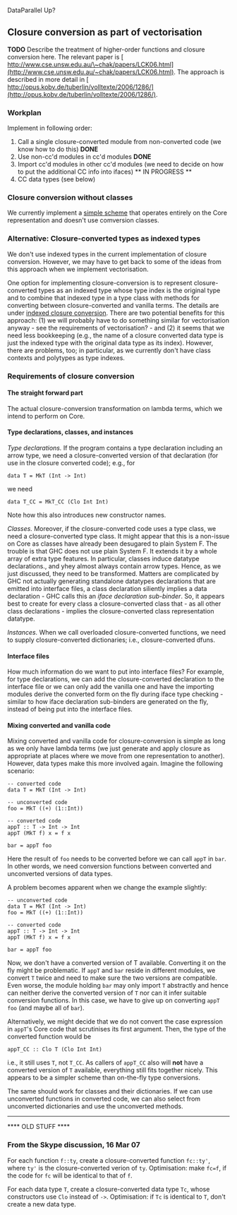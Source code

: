 DataParallel Up?

## Closure conversion as part of vectorisation

**TODO** Describe the treatment of higher-order functions and closure conversion here. The relevant paper is [ http://www.cse.unsw.edu.au/\~chak/papers/LCK06.html](http://www.cse.unsw.edu.au/~chak/papers/LCK06.html). The approach is described in more detail in [ http://opus.kobv.de/tuberlin/volltexte/2006/1286/](http://opus.kobv.de/tuberlin/volltexte/2006/1286/).

### Workplan


Implement in following order:

1. Call a single closure-converted module from non-converted code (we know how to do this) **DONE**
1. Use non-cc'd modules in cc'd modules **DONE**
1. Import cc'd modules in other cc'd modules (we need to decide on how to put the additional CC info into ifaces) ** IN PROGRESS **
1. CC data types (see below)

### Closure conversion without classes


We currently implement a [simple scheme](data-parallel/closure-conversion/class-less) that operates entirely on the Core representation and doesn't use comversion classes. 

### Alternative: Closure-converted types as indexed types


We don't use indexed types in the current implementation of closure conversion.  However, we may have to get back to some of the ideas from this approach when we implement vectorisation.


One option for implementing closure-conversion is to represent closure-converted types as an indexed type whose type index is the original type and to combine that indexed type in a type class with methods for converting between closure-converted and vanilla terms.  The details are under [indexed closure conversion](data-parallel/closure-conversion/indexed).  There are two potential benefits for this approach: (1) we will probably have to do something similar for vectorisation anyway - see the requirements of vectorisation? - and (2) it seems that we need less bookkeeping (e.g., the name of a closure converted data type is just the indexed type with the original data type as its index).  However, there are problems, too; in particular, as we currently don't have class contexts and polytypes as type indexes.

### Requirements of closure conversion

#### The straight forward part


The actual closure-conversion transformation on lambda terms, which we intend to perform on Core.

#### Type declarations, classes, and instances

*Type declarations.*
If the program contains a type declaration including an arrow type, we need a closure-converted version of that declaration (for use in the closure converted code); e.g., for

```wiki
data T = MkT (Int -> Int)
```


we need

```wiki
data T_CC = MkT_CC (Clo Int Int)
```


Note how this also introduces new constructor names.

*Classes.*
Moreover, if the closure-converted code uses a type class, we need a closure-converted type class.  It might appear that this is a non-issue on Core as classes have already been desugared to plain System F.  The trouble is that GHC does not use plain System F.  It extends it by a whole array of extra type features.  In particular, classes induce datatype declarations., and yhey almost always contain arrow types.  Hence, as we just discussed, they need to be transformed.  Matters are complicated by GHC not actually generating standalone datatypes declarations that are emitted into interface files, a class declaration siliently implies a data declaration - GHC calls this an *iface declaration sub-binder*.  So, it appears best to create for every class a closure-converted class that - as all other class declarations - implies the closure-converted class representation datatype.

*Instances.*
When we call overloaded closure-converted functions, we need to supply closure-converted dictionaries; i.e., closure-converted dfuns.  

#### Interface files


How much information do we want to put into interface files?  For example, for type declarations, we can add the closure-converted declaration to the interface file or we can only add the vanilla one and have the importing modules derive the converted form on the fly during iface type checking - similar to how iface declaration sub-binders are generated on the fly, instead of being put into the interface files.

#### Mixing converted and vanilla code


Mixing converted and vanilla code for closure-conversion is simple as long as we only have lambda terms (we just generate and apply closure as appropriate at places where we move from one representation to another).  However, data types make this more involved again.  Imagine the following scenario:

```wiki
-- converted code
data T = MkT (Int -> Int)

-- unconverted code
foo = MkT ((+) (1::Int))

-- converted code
appT :: T -> Int -> Int
appT (MkT f) x = f x

bar = appT foo
```


Here the result of `foo` needs to be converted before we can call `appT` in `bar`.  In other words, we need conversion functions between converted and unconverted versions of data types.


A problem becomes apparent when we change the example slightly:

```wiki
-- unconverted code
data T = MkT (Int -> Int)
foo = MkT ((+) (1::Int))

-- converted code
appT :: T -> Int -> Int
appT (MkT f) x = f x

bar = appT foo
```


Now, we don't have a converted version of T available.  Converting it on the fly might be problematic.  If `appT` and `bar` reside in different modules, we convert `T` twice and need to make sure the two versions are compatible.  Even worse, the module holding `bar` may only import `T` abstractly and hence can neither derive the converted version of `T` nor can it infer  suitable conversion functions.  In this case, we have to give up on converting `appT foo` (and maybe all of `bar`).


Alternatively, we might decide that we do not convert the case expression in `appT`'s Core code that scrutinises its first argument.  Then, the type of the converted function would be

```wiki
appT_CC :: Clo T (Clo Int Int)
```


i.e., it still uses `T`, not `T_CC`.  As callers of `appT_CC` also will **not** have a converted version of `T` available, everything still fits together nicely.  This appears to be a simpler scheme than on-the-fly type conversions.


The same should work for classes and their dictionaries.  If we can use unconverted functions in converted code, we can also select from unconverted dictionaries and use the unconverted methods.

---

**** OLD STUFF ****

### From the Skype discussion, 16 Mar 07


For each function `f::ty`, create a closure-converted function `fc::ty'`, where `ty'` is the closure-converted verion of `ty`.
Optimisation: make `fc=f`, if the code for `fc` will be identical to that of `f`.  


For each data type `T`, create a closure-converted data type `Tc`, whose constructors use `Clo` instead of `->`.  Optimisation: if `Tc` is identical to `T`, don't create a new data type.
